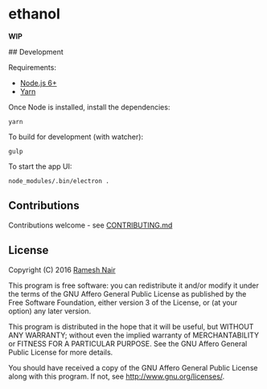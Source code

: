 # ethanol

**WIP**

## Development

Requirements:
  * [Node.js 6+](http://nodejs.org)
  * [Yarn](yarnpkg.com)
  
Once Node is installed, install the dependencies:

```shell
yarn
```

To build for development (with watcher):

```shell
gulp
```

To start the app UI:

```shell
node_modules/.bin/electron .
```



## Contributions

Contributions welcome - see [CONTRIBUTING.md](CONTRIBUTING.md)

## License

Copyright (C) 2016 [Ramesh Nair](http://hiddentao.com)

This program is free software: you can redistribute it and/or modify
it under the terms of the GNU Affero General Public License as
published by the Free Software Foundation, either version 3 of the
License, or (at your option) any later version.

This program is distributed in the hope that it will be useful,
but WITHOUT ANY WARRANTY; without even the implied warranty of
MERCHANTABILITY or FITNESS FOR A PARTICULAR PURPOSE.  See the
GNU Affero General Public License for more details.

You should have received a copy of the GNU Affero General Public License
along with this program.  If not, see <http://www.gnu.org/licenses/>.


